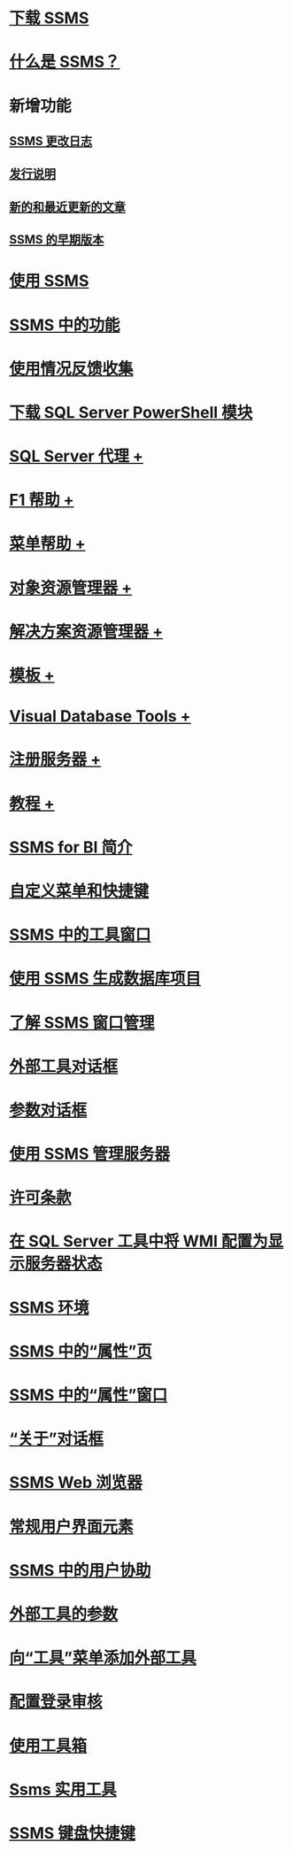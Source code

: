 

# [下载 SSMS](download-sql-server-management-studio-ssms.md)


# [什么是 SSMS？](sql-server-management-studio-ssms.md)



# 新增功能


## [SSMS 更改日志](sql-server-management-studio-changelog-ssms.md)


## [发行说明](sql-server-management-studio-release-notes.md)


## [新的和最近更新的文章](new-updated-ssms.md)


## [SSMS 的早期版本](previous-sql-server-management-studio-releases.md)



# [使用 SSMS](use-sql-server-management-studio.md)


# [SSMS 中的功能](features-in-sql-server-management-studio.md)


# [使用情况反馈收集](sql-server-management-studio-telemetry-ssms.md)


# [下载 SQL Server PowerShell 模块](download-sql-server-ps-module.md)



# [SQL Server 代理 +](../ssms/agent/sql-server-agent.md)


# [F1 帮助 +](../ssms/f1-help/f1-help-for-server-connections-sql-server-management-studio.md)


# [菜单帮助 +](../ssms/menu-help/sql-server-management-studio-menu-help.md)


# [对象资源管理器 +](../ssms/object/object-explorer.md)


# [解决方案资源管理器 +](../ssms/solution/solution-explorer.md)


# [模板 +](../ssms/template/template-explorer.md)


# [Visual Database Tools +](../ssms/visual-db-tools/visual-database-tools.md)


# [注册服务器 +](../ssms/register-servers/register-servers.md)


# [教程 +](../ssms/tutorials/tutorial-sql-server-management-studio.md)



# [SSMS for BI 简介](introduction-to-sql-server-management-studio-for-business-intelligence.md)


# [自定义菜单和快捷键](customize-menus-and-shortcut-keys.md)


# [SSMS 中的工具窗口](tool-windows-in-sql-server-management-studio.md)


# [使用 SSMS 生成数据库项目](build-database-projects-by-using-sql-server-management-studio.md)


# [了解 SSMS 窗口管理](understand-sql-server-management-studio-windows-management.md)


# [外部工具对话框](external-tools-dialog-box.md)



# [参数对话框](arguments-dialog-box.md)


# [使用 SSMS 管理服务器](administer-servers-with-sql-server-management-studio.md)


# [许可条款](sql-server-management-studio-license-terms.md)


# [在 SQL Server 工具中将 WMI 配置为显示服务器状态](configure-wmi-to-show-server-status-in-sql-server-tools.md)


# [SSMS 环境](the-sql-server-management-studio-environment.md)


# [SSMS 中的“属性”页](property-pages-in-sql-server-management-studio.md)


# [SSMS 中的“属性”窗口](properties-window-management-studio.md)



# [“关于”对话框](about-dialog-box.md)


# [SSMS Web 浏览器](sql-server-management-studio-web-browser.md)


# [常规用户界面元素](general-user-interface-elements.md)



# [SSMS 中的用户协助](user-assistance-in-sql-server-management-studio.md)


# [外部工具的参数](use-of-sql-server-features-and-capabilities-wwi-oltp.md)


# [向“工具”菜单添加外部工具](add-an-external-tool-to-the-tools-menu-sql-server-management-studio.md)


# [配置登录审核](configure-login-auditing-sql-server-management-studio.md)


# [使用工具箱](use-the-toolbox.md)



# [Ssms 实用工具](ssms-utility.md)  


# [SSMS 键盘快捷键](sql-server-management-studio-keyboard-shortcuts.md)  

